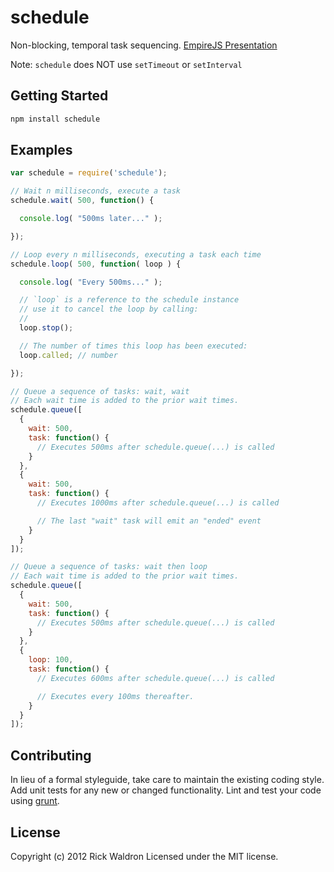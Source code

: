 # schedule

Non-blocking, temporal task sequencing. [EmpireJS Presentation](https://dl.dropbox.com/u/3531958/empirejs/)

Note: `schedule` does NOT use `setTimeout` or `setInterval`

## Getting Started

```bash
npm install schedule
```


## Examples

```javascript
var schedule = require('schedule');

// Wait n milliseconds, execute a task
schedule.wait( 500, function() {

  console.log( "500ms later..." );

});

// Loop every n milliseconds, executing a task each time
schedule.loop( 500, function( loop ) {

  console.log( "Every 500ms..." );

  // `loop` is a reference to the schedule instance
  // use it to cancel the loop by calling:
  //
  loop.stop();

  // The number of times this loop has been executed:
  loop.called; // number

});

// Queue a sequence of tasks: wait, wait
// Each wait time is added to the prior wait times.
schedule.queue([
  {
    wait: 500,
    task: function() {
      // Executes 500ms after schedule.queue(...) is called
    }
  },
  {
    wait: 500,
    task: function() {
      // Executes 1000ms after schedule.queue(...) is called

      // The last "wait" task will emit an "ended" event
    }
  }
]);

// Queue a sequence of tasks: wait then loop
// Each wait time is added to the prior wait times.
schedule.queue([
  {
    wait: 500,
    task: function() {
      // Executes 500ms after schedule.queue(...) is called
    }
  },
  {
    loop: 100,
    task: function() {
      // Executes 600ms after schedule.queue(...) is called

      // Executes every 100ms thereafter.
    }
  }
]);
```


## Contributing
In lieu of a formal styleguide, take care to maintain the existing coding style. Add unit tests for any new or changed functionality. Lint and test your code using [grunt](https://github.com/gruntjs/grunt).

## License
Copyright (c) 2012 Rick Waldron
Licensed under the MIT license.
